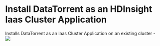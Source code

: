 # Install DataTorrent as an HDInsight Iaas Cluster Application

Installs DataTorrent as an Iaas Cluster Application on an existing cluster -<br>
<a href="https://portal.azure.com/#create/Microsoft.Template/uri/https%3A%2F%2Fraw.githubusercontent.com%2Fhdinsight%2FIaas-Applications%2Fmaster%2FTemporary%2FDataTorrent%2Fazuredeploy.json" target="_blank">
    <img src="http://azuredeploy.net/deploybutton.png"/>
</a>
